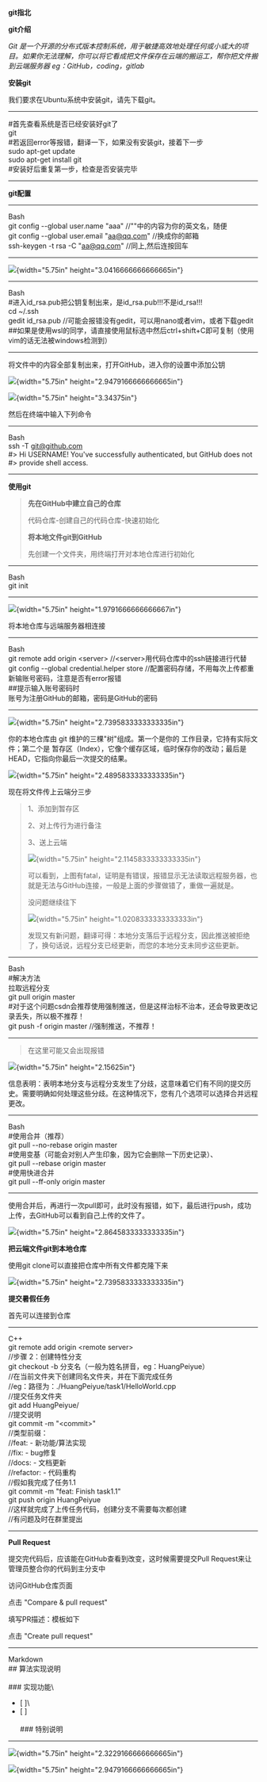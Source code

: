 **git指北**

**git介绍**

*Git
是一个开源的分布式版本控制系统，用于敏捷高效地处理任何或小或大的项目。如果你无法理解，你可以将它看成把文件保存在云端的搬运工，帮你把文件搬到云端服务器
eg：GitHub，coding，gitlab*

**安装git**

我们要求在Ubuntu系统中安装git，请先下载git。

  -----------------------------------------------------------------------
  #首先查看系统是否已经安装好git了\
  git\
  #若返回error等报错，翻译一下，如果没有安装git，接着下一步\
  sudo apt-get update\
  sudo apt-get install git\
  #安装好后重复第一步，检查是否安装完毕

  -----------------------------------------------------------------------

**git配置**

  -----------------------------------------------------------------------
  Bash\
  git config \--global user.name \"aaa\"
  //\"\"中的内容为你的英文名，随便\
  git config \--global user.email \"aa@qq.com\" //换成你的邮箱\
  ssh-keygen -t rsa -C \"aa@qq.com\" //同上,然后连按回车

  -----------------------------------------------------------------------

![](images/1.png){width="5.75in" height="3.0416666666666665in"}

  -----------------------------------------------------------------------------------------------------
  Bash\
  #进入id_rsa.pub把公钥复制出来，是id_rsa.pub!!!不是id_rsa!!!\
  cd \~/.ssh\
  gedit id_rsa.pub //可能会报错没有gedit，可以用nano或者vim，或者下载gedit\
  ##如果是使用wsl的同学，请直接使用鼠标选中然后ctrl+shift+C即可复制（使用vim的话无法被windows检测到）

  -----------------------------------------------------------------------------------------------------

将文件中的内容全部复制出来，打开GitHub，进入你的设置中添加公钥

![](images/2.png){width="5.75in" height="2.9479166666666665in"}

![](images/3.png){width="5.75in" height="3.34375in"}

然后在终端中输入下列命令

  -----------------------------------------------------------------------
  Bash\
  ssh -T git@github.com\
  #\> Hi USERNAME! You\'ve successfully authenticated, but GitHub does
  not\
  #\> provide shell access.

  -----------------------------------------------------------------------

**使用git**

> **先在GitHub中建立自己的仓库**
>
> 代码仓库-创建自己的代码仓库-快速初始化
>
> **将本地文件git到GitHub**
>
> 先创建一个文件夹，用终端打开对本地仓库进行初始化

  -----------------------------------------------------------------------
  Bash\
  git init

  -----------------------------------------------------------------------

![](images/4.png){width="5.75in" height="1.9791666666666667in"}

将本地仓库与远端服务器相连接

  -----------------------------------------------------------------------
  Bash\
  git remote add origin \<server\>
  //\<server\>用代码仓库中的ssh链接进行代替\
  git config \--global credential.helper store
  //配置密码存储，不用每次上传都重新输账号密码，注意是否有error报错\
  ##提示输入账号密码时\
  账号为注册GitHub的邮箱，密码是GitHub的密码

  -----------------------------------------------------------------------

![](images/5.png){width="5.75in" height="2.7395833333333335in"}

你的本地仓库由 git 维护的三棵"树"组成。第一个是你的
工作目录，它持有实际文件；第二个是
暂存区（Index），它像个缓存区域，临时保存你的改动；最后是
HEAD，它指向你最后一次提交的结果。

![](images/6.png){width="5.75in" height="2.4895833333333335in"}

现在将文件传上云端分三步

> 1、添加到暂存区
>
> 2、对上传行为进行备注
>
> 3、送上云端
>
> ![](images/7.png){width="5.75in" height="2.1145833333333335in"}
>
> 可以看到，上图有fatal，证明是有错误，报错显示无法读取远程服务器，也就是无法与GitHub连接，一般是上面的步骤做错了，重做一遍就是。
>
> 没问题继续往下
>
> ![](images/8.png){width="5.75in" height="1.0208333333333333in"}
>
> 发现又有新问题，翻译可得：本地分支落后于远程分支，因此推送被拒绝了，换句话说，远程分支已经更新，而您的本地分支未同步这些更新。

  ------------------------------------------------------------------------------------------------
  Bash\
  #解决方法\
  拉取远程分支\
  git pull origin master\
  #对于这个问题csdn会推荐使用强制推送，但是这样治标不治本，还会导致更改记录丢失，所以极不推荐！\
  git push -f origin master //强制推送，不推荐！

  ------------------------------------------------------------------------------------------------

> 在这里可能又会出现报错

![](images/9.png){width="5.75in" height="2.15625in"}

信息表明：表明本地分支与远程分支发生了分歧，这意味着它们有不同的提交历史。需要明确如何处理这些分歧。在这种情况下，您有几个选项可以选择合并远程更改。

  -----------------------------------------------------------------------
  Bash\
  #使用合并（推荐）\
  git pull \--no-rebase origin master\
  #使用变基（可能会对别人产生印象，因为它会删除一下历史记录）、\
  git pull \--rebase origin master\
  #使用快进合并\
  git pull \--ff-only origin master

  -----------------------------------------------------------------------

使用合并后，再进行一次pull即可，此时没有报错，如下，最后进行push，成功上传，去GitHub可以看到自己上传的文件了。

![](images/10.png){width="5.75in" height="2.8645833333333335in"}

**把云端文件git到本地仓库**

使用git clone可以直接把仓库中所有文件都克隆下来

![](images/11.png){width="5.75in" height="2.7395833333333335in"}

**提交暑假任务**

首先可以连接到仓库

  -----------------------------------------------------------------------
  C++\
  git remote add origin \<remote server\>\
  //步骤 2：创建特性分支\
  git checkout -b 分支名（一般为姓名拼音，eg：HuangPeiyue）\
  //在当前文件夹下创建同名文件夹，并在下面完成任务\
  //eg：路径为：./HuangPeiyue/task1/HelloWorld.cpp\
  //提交任务文件夹\
  git add HuangPeiyue/\
  //提交说明\
  git commit -m \"\<commit\>\"\
  //类型前缀：\
  //feat: - 新功能/算法实现\
  //fix: - bug修复\
  //docs: - 文档更新\
  //refactor: - 代码重构\
  //假如我完成了任务1.1\
  git commit -m \"feat: Finish task1.1\"\
  git push origin HuangPeiyue\
  //这样就完成了上传任务代码，创建分支不需要每次都创建\
  //有问题及时在群里提出

  -----------------------------------------------------------------------

**Pull Request**

提交完代码后，应该能在GitHub查看到改变，这时候需要提交Pull
Request来让管理员整合你的代码到主分支中

访问GitHub仓库页面

点击 \"Compare & pull request\"

填写PR描述：模板如下

点击 \"Create pull request\"

  -----------------------------------------------------------------------
  Markdown\
  \## 算法实现说明\
  \
  \### 实现功能\
  - \[ \]\
  - \[ \]\
  \
  \### 特别说明

  -----------------------------------------------------------------------

![](images/12.png){width="5.75in" height="2.3229166666666665in"}

![](images/13.png){width="5.75in" height="2.9479166666666665in"}




